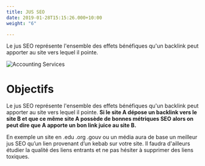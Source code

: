 ```yaml
---
title: JUS SEO
date: 2019-01-28T15:15:26.000+10:00
weight: "6"

---
```

Le jus SEO représente l'ensemble des effets bénéfiques qu'un backlink peut apporter au site vers lequel il pointe.

![Accounting Services](/images/austin-distel-nGc5RT2HmF0-unsplash.jpg)

# Objectifs

Le jus SEO représente l'ensemble des effets bénéfiques qu'un backlink peut apporter au site vers lequel il pointe. **Si le site A dépose un backlink vers le site B et que ce même site A possède de bonnes métriques SEO alors on peut dire que A apporte un bon link juice au site B.**

En exemple un site en .edu .org .gouv ou un média aura de base un meilleur jus SEO qu’un lien provenant d’un kebab sur votre site. Il faudra d'ailleurs étudier la qualité des liens entrants et ne pas hésiter à supprimer des liens toxiques.